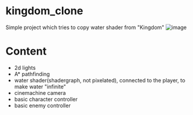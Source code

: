 # kingdom_clone
Simple project which tries to copy water shader from "Kingdom"
![image](https://user-images.githubusercontent.com/35692043/171037413-6480aa76-7d2b-4186-8318-ebce52cdbf3e.png)
# Content
- 2d lights
- A* pathfinding
- water shader(shadergraph, not pixelated), connected to the player, to make water "infinite" 
- cinemachine camera
- basic character controller
- basic enemy controller
